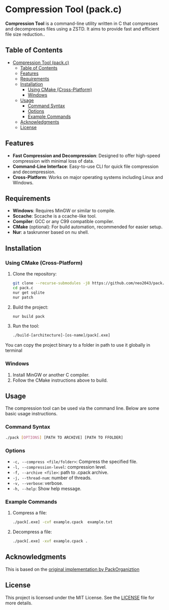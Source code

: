 # Compression Tool (pack.c)

**Compression Tool** is a command-line utility written in C that compresses and decompresses files using a ZSTD. It aims to provide fast and efficient file size reduction..

## Table of Contents

- [Compression Tool (pack.c)](#compression-tool-packc)
  - [Table of Contents](#table-of-contents)
  - [Features](#features)
  - [Requirements](#requirements)
  - [Installation](#installation)
    - [Using CMake (Cross-Platform)](#using-cmake-cross-platform)
    - [Windows](#windows)
  - [Usage](#usage)
    - [Command Syntax](#command-syntax)
    - [Options](#options)
    - [Example Commands](#example-commands)
  - [Acknowledgments](#acknowledgments)
  - [License](#license)

## Features

- **Fast Compression and Decompression**: Designed to offer high-speed compression with minimal loss of data.
- **Command-Line Interface**: Easy-to-use CLI for quick file compression and decompression.
- **Cross-Platform**: Works on major operating systems including Linux and Windows.

## Requirements

- **Windows**: Requires MinGW or similar to compile.
- **Sccache**: Sccache is a ccache-like tool.
- **Compiler**: GCC or any C99 compatible compiler.
- **CMake** (optional): For build automation, recommended for easier setup.
- **Nur**: a taskrunner based on nu shell.

## Installation

### Using CMake (Cross-Platform)

1. Clone the repository:
   ```bash
   git clone --recurse-submodules -j8 https://github.com/neo2043/pack.c.git
   cd pack.c
   nur get sqlite
   nur patch
   ```

2. Build the project:
   ```bash
   nur build pack
   ```

3. Run the tool:
   ```bash
   ./build-[architecture]-[os-name]/pack[.exe]
   ```

You can copy the project binary to a folder in path to use it globally in terminal

### Windows

1. Install MinGW or another C compiler.
2. Follow the CMake instructions above to build.

## Usage

The compression tool can be used via the command line. Below are some basic usage instructions.

### Command Syntax

```bash
./pack [OPTIONS] [PATH TO ARCHIVE] [PATH TO FFOLDER]
```

### Options

- `-c, --compress <file/folder>`: Compress the specified file.
- `-l, --compression-level`: compression level.
- `-f, --archive <file>`: path to .cpack archive.
- `-j, --thread-num`: number of threads.
- `-v, --verbose`: verbose.
- `-h, --help`: Show help message.

### Example Commands

1. Compress a file:
   ```bash
   ./pack[.exe] -cvf example.cpack  example.txt
   ```

2. Decompress a file:
   ```bash
   ./pack[.exe] -xvf example.cpack .
   ```

## Acknowledgments

This is based on the [original implementation by PackOrganiztion](https://github.com/PackOrganization/Pack)

## License

This project is licensed under the MIT License. See the [LICENSE](LICENSE) file for more details.